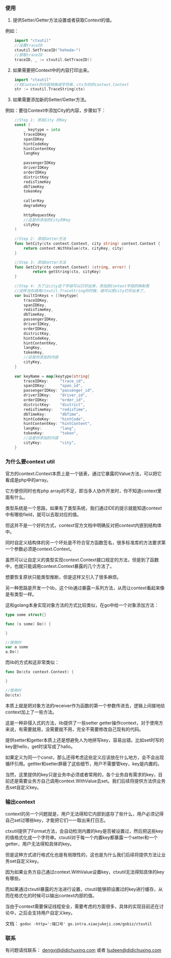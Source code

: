 ### 使用

1. 提供Setter/Getter方法设置或者获取Context的值。 

例如：

``` go
    import "ctxutil"
    //设置traceID
    ctxutil.SetTraceID("heheda~")
    //获取traceID
    traceID, _ := ctxutil.GetTraceID()
```

2. 如果需要把Context中的内容打印出来。

``` go
    import "ctxutil"
    //将Context的内容转换成字符串，ctx为你的context.Context
    str := ctxutil.TraceString(ctx)
```

3. 如果需要添加新的Setter/Getter方法。

例如：要往Context中添加City的内容，步骤如下：

``` go
    //Step 1: 添加City 的Key
    const (
    	_ keytype = iota
    	traceIDKey
    	spanIDKey
    	hintCodeKey
    	hintContentKey
    	langKey
    
    	passengerIDKey
    	driverIDKey
    	orderIDKey
    	districtKey
    	redisTimeKey
    	dbTimeKey
    	tokenKey
    
    	callerKey
    	degradeKey
    
    	httpRequestKey
    	//这是你添加的City的Key
    	cityKey 
    )
    
    //Step 2: 添加Setter方法
    func SetCity(ctx context.Context, city string) context.Context {
        return context.WithValue(ctx, cityKey, city)
    }

    //Step 3: 添加Getter方法
    func GetCity(ctx context.Context) (string, error) {
        	return getString(ctx, cityKey)
    }
    
    //Step 4: 为了让city这个字段可以打印出来，添加到Context字段的映射表
    //这样当你调用ctxutil.TraceString的时候，就可以把city打印出来了。
    var builtInKeys = []keytype{
    	traceIDKey,
    	spanIDKey,
    	redisTimeKey,
    	dbTimeKey,
    	passengerIDKey,
    	driverIDKey,
    	orderIDKey,
    	districtKey,
    	hintCodeKey,
    	hintContentKey,
    	langKey,
    	tokenKey,
    	//这是你添加的内容
    	cityKey,
    }
    
    var keyName = map[keytype]string{
    	traceIDKey:     "trace_id",
    	spanIDKey:      "span_id",
    	passengerIDKey: "passenger_id",
    	driverIDKey:    "driver_id",
    	orderIDKey:     "order_id",
    	districtKey:    "district",
    	redisTimeKey:   "redisTime",
    	dbTimeKey:      "dbTime",
    	hintCodeKey:    "hintCode",
    	hintContentKey: "hintContent",
    	langKey:        "lang",
    	tokenKey:       "token",
    	//这是你添加的内容
    	cityKey:        "city",
    }
```

### 为什么要context util

官方的context.Context本质上是一个链表，通过它暴露的Value方法，可以把它看成是php中的array。

它方便但同时也有php array的不足，即当多人协作开发时，你不知道context里面有什么。

类型系统是一个思路，如果有了类型系统，我们通过IDE的提示就能知道context中有哪些field，就可以去取对应的值。

但这并不是一个好的方式，context官方文档中明确反对把context内嵌到结构体中。

同时自定义结构体的另一个坏处是不符合官方函数签名，很多标准库的方法要求第一个参数必须是context.Context。

虽然可以让自定义的类型实现context.Context接口规定的方法，但是到了函数中，也就只能调用context.Context暴露的几个方法了。

想要恢复原状只能类型推断，但是这样又引入了很多麻烦。

另一种思路是开发一个lib，这个lib通过暴露一系列方法，从而让context看起来像是有类型一样。

这和golang本身实现对象方法的方式比较类似，在go中给一个对象添加方法：

``` go
type some struct{}

func (s some) Do() {

}

//使用时
var a some
a.Do()
```

而lib的方式和这非常类似：

``` go
func Do(ctx context.Context) {

}

//使用时
Do(ctx)
```

本质上就是把对象方法的receiver作为函数的第一个参数传进去，逻辑上间接地给context加上了一些方法。

这是一种非侵入式的方法，lib提供了一些setter getter操作context，对于使用方来说，有需要就用，没需要就不用，完全不需要修改自己现有的代码。

提供setter和getter本质上还是想避免人为地拼写key，容易出错。比如set时写的key是hello，get时误写成了hallo。

如果定义为同一个const，那么还得考虑这些定义应该放在什么地方，会不会出现循环引用。gettter和setter屏蔽了这些细节，用户不需要管key，key是内置的。

当然，这里提供的key只是业务中必须或者常用的，各个业务自有需求的key，目前还是需要业务方自己调用context.WithValue去set。我们后续将提供方法供业务去set自定义key。

### 输出context

context的另一个问题就是，用户无法得知它内部到底存了些什么，用户必须记得自己set过哪些key，才能把它们一一取出来打日志。

ctxutil提供了Format方法，会自动检测内置的key是否被设置过，然后把这些key的值格式化成一个字符串。ctxutil对于每一个内置key都暴露一个setter和一个getter，用户无法得知具体的key。

但是这种方式进行格式化也是有局限性的，这也是为什么我们后续将提供方法让业务set自定义key。

因为如果业务方自己通过context.WithValue设置key，ctxutil无法得知具体的key有哪些。

而如果通过ctxutil暴露的方法进行设置，ctxutil能够把设置过的key进行缓存，从而在格式化的时候可以输出context内部的值。

当由于context需要保证线程安全，需要考虑的方面很多，具体的实现目前还在讨论中，之后会支持用户自定义key。

文档：
`godoc -http=':端口号' go.intra.xiaojukeji.com/gobiz/ctxutil`

### 联系
有问题请找联系： dengyi@didichuxing.com 或者 liudeen@didichuxing.com